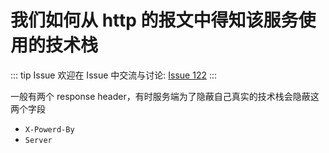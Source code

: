 # 我们如何从 http 的报文中得知该服务使用的技术栈



::: tip Issue 
 欢迎在 Issue 中交流与讨论: [Issue 122](https://github.com/shfshanyue/Daily-Question/issues/122) 
:::

一般有两个 response header，有时服务端为了隐蔽自己真实的技术栈会隐蔽这两个字段

+ `X-Powerd-By`
+ `Server`
